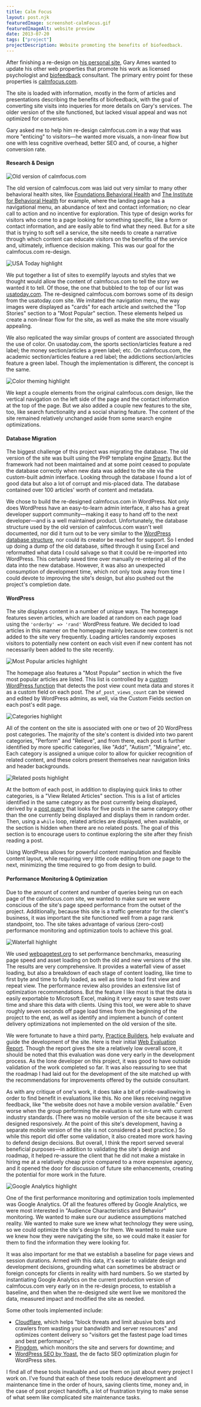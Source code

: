 ```yaml
---
title: Calm Focus
layout: post.njk
featuredImage: screenshot-calmFocus.gif
featuredImageAlt: website preview
date: 2013-07-20
tags: ["project"]
projectDescription: Website promoting the benefits of biofeedback.
---
```


After finishing a re-design on <a href="http://chasewoodford.com/work/digital/gary-ames.php" title="garyames.net">his
personal site</a>, Gary Ames wanted to update his other web properties that promote his work as licensed psychologist
and <a href="http://en.wikipedia.org/wiki/Biofeedback" target="_blank">biofeedback</a> consultant. The primary entry
point for these properties is <a href="http://www.calmfocus.com" title="see it live">calmfocus.com</a>.

The site is loaded with information, mostly in the form of articles and presentations describing the benefits of
biofeedback, with the goal of converting site visits into inqueries for more details on Gary's services. The older
version of the site functioned, but lacked visual appeal and was not optimized for conversion.

Gary asked me to help him re-design calmfocus.com in a way that was more "enticing" to visitors&mdash;he wanted more
visuals, a non-linear flow but one with less cognitive overhead, better SEO and, of course, a higher conversion rate.

<h4>Research & Design</h4>

<div class="text-center"><img class="mw-100 mb-4 shadow border" src="highlight-calmFocus-001.png" alt="Old version of calmfocus.com"></div>

The old version of calmfocus.com was laid out very similar to many other behavioral health sites, like 
<a href="http://www.fbh.com/rehabilitative.html" target="_blank">Foundations Behavioral Health</a> and 
<a href="http://www.ibc-pa.org/" target="_blank">The Institute for Behavioral Health</a> for example, where the landing 
page has a navigational menu, an abundance of text and contact information; no clear call to action and no incentive 
for exploration. This type of design works for visitors who come to a page looking for something specific, like a form 
or contact information, and are easily able to find what they need. But for a site that is trying to soft sell a 
service, the site needs to create a narrative through which content can educate visitors on the benefits of the service 
and, ultimately, influence decision making. This was our goal for the calmfocus.com re-design.

<div class="text-center"><img class="mw-100 mb-4 shadow border" src="highlight-calmFocus-002.png" alt="USA Today highlight"></div>

We put together a list of sites to exemplify layouts and styles that we thought would allow the content of 
calmfocus.com to tell the story we wanted it to tell. Of those, the one that bubbled to the top of our list was 
<a href="http://www.usatoday.com" title="usatoday.com">usatoday.com</a>. The re-designed calmfocus.com borrows some of 
its design from the usatoday.com site. We imitated the navigation menu, the way images were displayed as "cards" for 
each article and switched the "Top Stories" section to a "Most Popular" section. These elements helped us create a 
non-linear flow for the site, as well as make the site more visually appealing.

We also replicated the way similar groups of content are associated through the use of color. On usatoday.com, the
sports section/articles feature a red label; the money section/articles a green label; etc. On calmfocus.com, the
academic section/articles feature a red label; the addictions section/articles feature a green label. Though the
implementation is different, the concept is the same.

<div class="text-center"><img class="mw-100 mb-4 shadow border" src="highlight-calmFocus-003.png" alt="Color theming highlight"></div>

We kept a couple elements from the original calmfocus.com design, like the vertical navigation on the left side of the
page and the contact information at the top of the page. But we also added a couple new features to the site, too, like
search functionality and a social sharing feature. The content of the site remained relatively unchanged aside from some
search engine optimizations.

<h4>Database Migration</h4>

The biggest challenge of this project was migrating the database. The old version of the site was built using the PHP
template engine <a href="http://www.smarty.net/" target="_blank">Smarty</a>. But the framework had not been maintained
and at some point ceased to populate the database correctly when new data was added to the site via the custom-built
admin interface. Looking through the database I found a lot of good data but also a lot of corrupt and mis-placed data.
The database contained over 100 articles' worth of content and metadata.

We chose to build the re-designed calmfocus.com in WordPress. Not only does WordPress have an easy-to-learn admin
interface, it also has a great developer support community&mdash;making it easy to hand off to the next
developer&mdash;and is a well maintained product. Unfortunately, the database structure used by the old version of
calmfocus.com wasn't well documented, nor did it turn out to be very similar to
the <a href="http://codex.wordpress.org/images/9/97/WP3.8-ERD.png" title="WordPress database diagram">WordPress database
structure</a>, nor could its creator be reached for support. So I ended up doing a dump of the old database, sifted
through it using Excel and reformatted what data I could salvage so that it could be re-imported into WordPress. This
certainly saved time over manually re-entering all of the data into the new database. However, it was also an unexpected
consumption of development time, which not only took away from time I could devote to improving the site's design, but
also pushed out the project's completion date.

<h4>WordPress</h4>

The site displays content in a number of unique ways. The homepage features seven articles, which are loaded at random
on each page load using the <code>'orderby' => 'rand'</code> WordPress feature. We decided to load
articles in this manner on the homepage mainly because new content is not added to the site very frequently. Loading
articles randomly exposes visitors to potentially new content on each visit even if new content has not necessarily been
added to the site recently.

<div class="text-center"><img class="mw-100 mb-4 shadow border" src="highlight-calmFocus-004.png" alt="Most Popular articles highlight"></div>

The homepage also features a "Most Popular" section in which the five most popular articles are listed. This list is 
controlled by a <a href="https://github.com/chasewoodford/alertfocus.com/blob/master/wp-content/themes/starkers-master/functions.php#L117-L149" target="_blank">custom WordPress function</a> 
that detects the post view count meta data and stores it as a custom field on each post. The <code>af_post_views_count</code> 
can be viewed and edited by WordPress admins, as well, via the Custom Fields section on each post's edit page.

<div class="text-center"><img class="mw-100 mb-4 shadow border" src="highlight-calmFocus-005.png" alt="Categories highlight"></div>

All of the content on the site is associated with one or two of 20 WordPress post categories. The majority of the 
site's content is divided into two parent categories, "Perform" and "Relieve", and from there, each post is further 
identified by more specific categories, like "Add", "Autism", "Migraine", etc. Each category is assigned a unique color 
to allow for quicker recognition of related content, and these colors present themselves near navigation links and 
header backgrounds.

<div class="text-center"><img class="mw-100 mb-4 shadow border" src="highlight-calmFocus-006.png" alt="Related posts highlight"></div>

At the bottom of each post, in addition to displaying quick links to other categories, is a "View Related Articles" 
section. This is a list of articles identified in the same category as the post currently being displayed, derived by 
a <a href="https://github.com/chasewoodford/alertfocus.com/blob/master/wp-content/themes/starkers-master/parts/single.php#L11-L16" target="_blank">post query</a> 
that looks for five posts in the same category other than the one currently being displayed and displays them in random 
order. Then, using a <code>while</code> loop, related articles are displayed, when available, or the section is hidden 
when there are no related posts. The goal of this section is to encourage users to continue exploring the site after 
they finish reading a post.

Using WordPress allows for powerful content manipulation and flexible content layout, while requiring very little code
editing from one page to the next, minimizing the time required to go from design to build.

<h4>Performance Monitoring & Optimization</h4>

Due to the amount of content and number of queries being run on each page of the calmfocus.com site, we wanted to make
sure we were conscious of the site's page speed performance from the outset of the project. Additionally, because this
site is a traffic generator for the client's business, it was important the site functioned well from a page rank
standpoint, too. The site takes advantage of various (zero-cost) performance monitoring and optimization tools to
achieve this goal.

<div class="text-center"><img class="mw-100 mb-4 shadow border" src="highlight-calmFocus-008.png" alt="Waterfall highlight"></div>

We used <a href="http://www.webpagetest.org/" target="_blank">webpagetest.org</a> to set performance benchmarks, 
measuring page speed and asset loading on both the old and new versions of the site. The results are very comprehensive. 
It provides a waterfall view of asset loading, but also a breakdown of each stage of content loading, like time to first 
byte and time to fully loaded, as well as time to load first view and repeat view. The performance review also provides 
an extensive list of optimization recommendations. But the feature I like most is that the data is easily exportable to 
Microsoft Excel, making it very easy to save tests over time and share this data with clients. Using this tool, we were 
able to shave roughly seven seconds off page load times from the beginning of the project to the end, as well as 
identify and implement a bunch of content delivery optimizations not implemented on the old version of the site.

We were fortunate to have a third party, <a href="http://www.practicebuilders.com/" target="_blank">Practice
Builders</a>, help evaluate and guide the development of the site. Here is their
initial <a href="http://www.chasewoodford.com/resources/documents/calmFocus-webEvaluationReport.pdf">Web Evaluation
Report</a>. Though the report gives the site a relatively low overall score, it should be noted that this evaluation was
done very early in the development process. As the lone developer on this project, it was good to have outside
validation of the work completed so far. It was also reassuring to see that the roadmap I had laid out for the
development of the site matched up with the recommendations for improvements offered by the outside consultant.

As with any critique of one's work, it does take a bit of pride-swallowing in order to find benefit in evaluations like
this. No one likes receiving negative feedback, like "the website does not have a mobile version available." Even worse
when the group performing the evaluation is not in-tune with current industry standards. (There was no mobile version of
the site because it was designed responsively. At the point of this site's development, having a separate mobile version
of the site is not considered a best practice.)  So while this report did offer some validation, it also created more
work having to defend design decisions. But overall, I think the report served several beneficial purposes&mdash;in
addition to validating the site's design and roadmap, it helped re-assure the client that he did not make a mistake in
hiring me at a relatively cheap price compared to a more expensive agency, and it opened the door for discussion of
future site enhancements, creating the potential for more work in the future.

<div class="text-center"><img class="mw-100 mb-4 shadow border" src="highlight-calmFocus-007.png" alt="Google Analytics highlight"></div>

One of the first performance monitoring and optimization tools implemented was Google Analytics. Of all the features 
offered by Google Analytics, we were most interested in "Audience Characteristics and Behavior" monitoring. We wanted 
to make sure our audience assumptions matched reality. We wanted to make sure we knew what technology they were using, 
so we could optimize the site's design for them. We wanted to make sure we knew how they were navigating the site, so 
we could make it easier for them to find the information they were looking for.

It was also important for me that we establish a baseline for page views and session durations. Armed with this data,
it's easier to validate design and development decisions, grounding what can sometimes be abstract or foreign concepts
for clients in reality with hard numbers. So we started by instantiating Google Analytics on the current production
version of calmfocus.com very early on in the re-design process, to establish a baseline, and then when the re-designed
site went live we monitored the data, measured impact and modified the site as needed.

Some other tools implemented include:

<ul>
    <li><a href="https://www.cloudflare.com/" target="_blank">Cloudflare</a>, which helps "block threats and limit abusive bots and crawlers from wasting your bandwidth and server resources" and optimizes content delivery so "visitors get the fastest page load times and best performance";</li>
    <li><a href="https://www.pingdom.com/" target="_blank">Pingdom</a>, which monitors the site and servers for downtime; and</li>
    <li><a href="https://wordpress.org/plugins/wordpress-seo/" target="_blank">WordPress SEO by Yoast</a>, the de facto SEO optimization plugin for WordPress sites.</li>
</ul>

I find all of these tools invaluable and use them on just about every project I work on. I've found that each of these
tools reduce development and maintenance time in the order of hours, saving clients time, money and, in the case of post
project handoffs, a lot of frustration trying to make sense of what seem like complicated site maintenance tasks.
